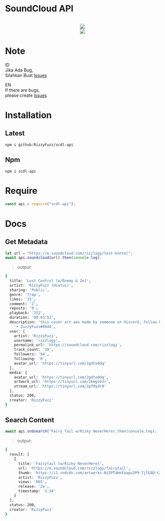 # SoundCloud API
<p align="center">
<a target="_blank" href="https://1000logos.net/wp-content/uploads/2021/04/Soundcloud-logo-768x432.png"><img src="https://1000logos.net/wp-content/uploads/2021/04/Soundcloud-logo-768x432.png" alt="" size="10"
/></a>
</p>

<p align="center">
<a target="_blank" href="//npmjs.com/scdl-api"><img src="https://img.shields.io/npm/dw/scdl-api?color=red&label=Downloads&logo=npm&style=flat"></a>
<br>
<a target="_blank" href="https://www.npmjs.com/package/scdl-api?activeTab=versions"><img src="https://img.shields.io/npm/v/scdl-api?color=green&label=version&logo=npm&style=social"></a>
</p>

# Note

ID<br>
Jika Ada Bug,<br>
Silahkan Buat [Issues](https://github.com/RizzyFuzz/scdl-api/issues/new)

EN<br>
If there are bugs,<br>
please create [Issues](https://github.com/RizzyFuzz/scdl-api/issues/new)

# Installation

## Latest

`npm i github:RizzyFuzz/scdl-api`

## Npm

`npm i scdl-api`

# Require

```js
const api = require("scdl-api");
```

# Docs

## Get Metadata
```js 
let url = "https://m.soundcloud.com/rizzlogy/lost-kontol";
await api.soundcloud(url).then(console.log);
```
> output:
```bash
{
  title: 'Lost Control [w/Énemy & Ze]',
  artist: 'RizzyFuzz (Hiatus)',
  sharing: 'Public',
  genre: 'Trap',
  likes: '15',
  comment: '2',
  reposts: '9',
  playback: '252',
  duration: '00:03:52',
  description: 'this cover art was made by someone on discord, follow him~\n' +
    '• ZuzzyFuzz#8948',
  user: {
    artist: 'RizzyFuzz',
    username: 'rizzlogy',
    permalink_url: 'https://soundcloud.com/rizzlogy',
    track_count: '10',
    followers: '94',
    following: '0',
    avatar_url: 'https://tinyurl.com/2gdto9dq'
  },
  media: {
    avatar_url: 'https://tinyurl.com/2gdto9dq',
    artwork_url: 'https://tinyurl.com/2kmgvb3r',
    stream_url: 'https://tinyurl.com/2pf9ydr8'
  },
  status: 200,
  creator: 'RizzyFuzz'
}
```

## Search Content
```js
await api.sndsearch("Fairy Tail w/Rizky NeverHere).then(console.log);
```
> output:
```bash
{
  result: [
    {
      title: 'Fairytail [w/Rizky NeverHere]',
      url: 'https://m.soundcloud.com/rizzlogy/fairytail',
      thumb: 'https://i1.sndcdn.com/artworks-Nj5PT4HnFoapu2P9-7jlE8Q-t240x240.jpg',
      artist: 'RizzyFuzz',
      views: '665',
      release: '2w',
      timestamp: '2:34'
    }
  ],
  status: 200,
  creator: 'RizzyFuzz'
}
```

